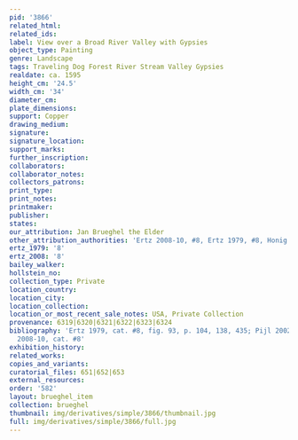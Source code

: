 ```yaml
---
pid: '3866'
related_html: 
related_ids: 
label: View over a Broad River Valley with Gypsies
object_type: Painting
genre: Landscape
tags: Traveling Dog Forest River Stream Valley Gypsies
realdate: ca. 1595
height_cm: '24.5'
width_cm: '34'
diameter_cm: 
plate_dimensions: 
support: Copper
drawing_medium: 
signature: 
signature_location: 
support_marks: 
further_inscription: 
collaborators: 
collaborator_notes: 
collectors_patrons: 
print_type: 
print_notes: 
printmaker: 
publisher: 
states: 
our_attribution: Jan Brueghel the Elder
other_attribution_authorities: 'Ertz 2008-10, #8, Ertz 1979, #8, Honig database'
ertz_1979: '8'
ertz_2008: '8'
bailey_walker: 
hollstein_no: 
collection_type: Private
location_country: 
location_city: 
location_collection: 
location_or_most_recent_sale_notes: USA, Private Collection
provenance: 6319|6320|6321|6322|6323|6324
bibliography: 'Ertz 1979, cat. #8, fig. 93, p. 104, 138, 435; Pijl 2002, p. 276; Ertz
  2008-10, cat. #8'
exhibition_history: 
related_works: 
copies_and_variants: 
curatorial_files: 651|652|653
external_resources: 
order: '582'
layout: brueghel_item
collection: brueghel
thumbnail: img/derivatives/simple/3866/thumbnail.jpg
full: img/derivatives/simple/3866/full.jpg
---
```

